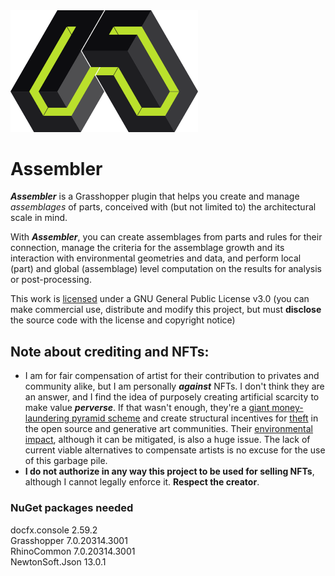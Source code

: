<img src='https://raw.githubusercontent.com/Co-de-iT/Assembler/main/images/logo.png' alt="Assembler logo" width="300"/>

# Assembler
***Assembler*** is a Grasshopper plugin that helps you create and manage *assemblages* of parts, conceived with (but not limited to) the architectural scale in mind.

With ***Assembler***, you can create assemblages from parts and rules for their connection, manage the criteria for the assemblage growth and its interaction with environmental geometries and data, and perform local (part) and global (assemblage) level computation on the results for analysis or post-processing.

This work is [licensed](LICENSE) under a GNU General Public License v3.0 (you can make commercial use, distribute and modify this project, but must **disclose** the source code with the license and copyright notice)

## Note about crediting and NFTs:

- I am for fair compensation of artist for their contribution to privates and community alike, but I am personally ***against*** NFTs. I don't think they are an answer, and I find the idea of purposely creating artificial scarcity to make value ***perverse***. If that wasn't enough, they're a [giant money-laundering pyramid scheme](https://twitter.com/smdiehl/status/1445795667826208770) and create structural incentives for [theft](https://twitter.com/NFTtheft) in the open source and generative art communities. Their [environmental impact](https://earth.org/nfts-environmental-impact/), although it can be mitigated, is also a huge issue. The lack of current viable alternatives to compensate artists is no excuse for the use of this garbage pile.
- **I do not authorize in any way this project to be used for selling NFTs**, although I cannot legally enforce it. **Respect the creator**.

### NuGet packages needed  
docfx.console 2.59.2  
Grasshopper 7.0.20314.3001  
RhinoCommon 7.0.20314.3001  
NewtonSoft.Json 13.0.1  